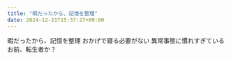 ```yaml
---
title: "暇だったから、記憶を整理"
date: 2024-12-21T15:37:27+09:00
---
```

暇だったから、記憶を整理
おかげで寝る必要がない
異常事態に慣れすぎている
お前、転生者か？

